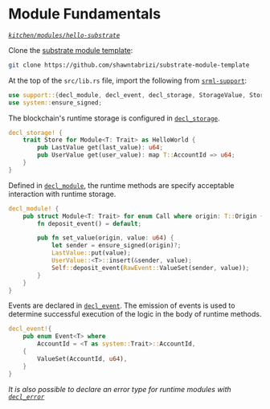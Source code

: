 # Module Fundamentals
*[`kitchen/modules/hello-substrate`](https://github.com/substrate-developer-hub/recipes/tree/master/kitchen/modules/hello-substrate)*

Clone the [substrate module template](https://github.com/shawntabrizi/substrate-module-template):
```bash
git clone https://github.com/shawntabrizi/substrate-module-template
```

At the top of the `src/lib.rs` file, import the following from [`srml-support`](https://crates.parity.io/srml_support/index.html):

```rust
use support::{decl_module, decl_event, decl_storage, StorageValue, StorageMap};
use system::ensure_signed;
```

The blockchain's runtime storage is configured in [`decl_storage`](https://crates.parity.io/srml_support/macro.decl_storage.html). 

```rust
decl_storage! {
	trait Store for Module<T: Trait> as HelloWorld {
		pub LastValue get(last_value): u64; 
		pub UserValue get(user_value): map T::AccountId => u64;
	}
}
```

Defined in [`decl_module`](https://crates.parity.io/srml_support/macro.decl_module.html), the runtime methods are specify acceptable interaction with runtime storage.

```rust
decl_module! {
	pub struct Module<T: Trait> for enum Call where origin: T::Origin {
		fn deposit_event() = default;

		pub fn set_value(origin, value: u64) {
			let sender = ensure_signed(origin)?;
			LastValue::put(value);
			UserValue::<T>::insert(&sender, value);
			Self::deposit_event(RawEvent::ValueSet(sender, value));
		}
	}
}
```

Events are declared in [`decl_event`](https://crates.parity.io/srml_support/macro.decl_event.html). The emission of events is used to determine successful execution of the logic in the body of runtime methods.

```rust
decl_event!{
	pub enum Event<T> where
		AccountId = <T as system::Trait>::AccountId,
	{
		ValueSet(AccountId, u64),
	}
}
```

*It is also possible to declare an error type for runtime modules with [`decl_error`](https://crates.parity.io/srml_support/macro.decl_error.html)*
